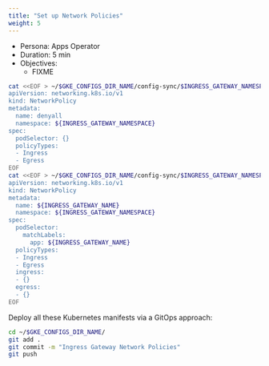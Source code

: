 ```yaml
---
title: "Set up Network Policies"
weight: 5
---
```

- Persona: Apps Operator
- Duration: 5 min
- Objectives:
  - FIXME

```Bash
cat <<EOF > ~/$GKE_CONFIGS_DIR_NAME/config-sync/$INGRESS_GATEWAY_NAMESPACE/networkpolicy_denyall.yaml
apiVersion: networking.k8s.io/v1
kind: NetworkPolicy
metadata:
  name: denyall
  namespace: ${INGRESS_GATEWAY_NAMESPACE}
spec:
  podSelector: {}
  policyTypes:
  - Ingress
  - Egress
EOF
cat <<EOF > ~/$GKE_CONFIGS_DIR_NAME/config-sync/$INGRESS_GATEWAY_NAMESPACE/networkpolicy_ingress-gateway.yaml
apiVersion: networking.k8s.io/v1
kind: NetworkPolicy
metadata:
  name: ${INGRESS_GATEWAY_NAME}
  namespace: ${INGRESS_GATEWAY_NAMESPACE}
spec:
  podSelector:
    matchLabels:
      app: ${INGRESS_GATEWAY_NAME}
  policyTypes:
  - Ingress
  - Egress
  ingress:
  - {}
  egress:
  - {}
EOF
```

Deploy all these Kubernetes manifests via a GitOps approach:
```Bash
cd ~/$GKE_CONFIGS_DIR_NAME/
git add .
git commit -m "Ingress Gateway Network Policies"
git push
```
